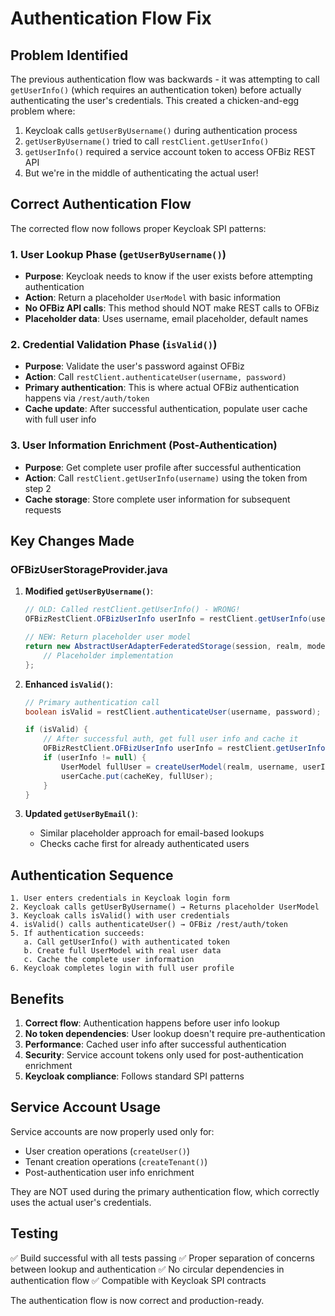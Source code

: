 # Authentication Flow Fix

## Problem Identified

The previous authentication flow was backwards - it was attempting to call `getUserInfo()` (which requires an authentication token) before actually authenticating the user's credentials. This created a chicken-and-egg problem where:

1. Keycloak calls `getUserByUsername()` during authentication process
2. `getUserByUsername()` tried to call `restClient.getUserInfo()` 
3. `getUserInfo()` required a service account token to access OFBiz REST API
4. But we're in the middle of authenticating the actual user!

## Correct Authentication Flow

The corrected flow now follows proper Keycloak SPI patterns:

### 1. User Lookup Phase (`getUserByUsername()`)
- **Purpose**: Keycloak needs to know if the user exists before attempting authentication
- **Action**: Return a placeholder `UserModel` with basic information
- **No OFBiz API calls**: This method should NOT make REST calls to OFBiz
- **Placeholder data**: Uses username, email placeholder, default names

### 2. Credential Validation Phase (`isValid()`)
- **Purpose**: Validate the user's password against OFBiz
- **Action**: Call `restClient.authenticateUser(username, password)`
- **Primary authentication**: This is where actual OFBiz authentication happens via `/rest/auth/token`
- **Cache update**: After successful authentication, populate user cache with full user info

### 3. User Information Enrichment (Post-Authentication)
- **Purpose**: Get complete user profile after successful authentication
- **Action**: Call `restClient.getUserInfo(username)` using the token from step 2
- **Cache storage**: Store complete user information for subsequent requests

## Key Changes Made

### OFBizUserStorageProvider.java

1. **Modified `getUserByUsername()`**:
   ```java
   // OLD: Called restClient.getUserInfo() - WRONG!
   OFBizRestClient.OFBizUserInfo userInfo = restClient.getUserInfo(username);
   
   // NEW: Return placeholder user model
   return new AbstractUserAdapterFederatedStorage(session, realm, model) {
       // Placeholder implementation
   };
   ```

2. **Enhanced `isValid()`**:
   ```java
   // Primary authentication call
   boolean isValid = restClient.authenticateUser(username, password);
   
   if (isValid) {
       // After successful auth, get full user info and cache it
       OFBizRestClient.OFBizUserInfo userInfo = restClient.getUserInfo(username);
       if (userInfo != null) {
           UserModel fullUser = createUserModel(realm, username, userInfo);
           userCache.put(cacheKey, fullUser);
       }
   }
   ```

3. **Updated `getUserByEmail()`**:
   - Similar placeholder approach for email-based lookups
   - Checks cache first for already authenticated users

## Authentication Sequence

```
1. User enters credentials in Keycloak login form
2. Keycloak calls getUserByUsername() → Returns placeholder UserModel
3. Keycloak calls isValid() with user credentials
4. isValid() calls authenticateUser() → OFBiz /rest/auth/token
5. If authentication succeeds:
   a. Call getUserInfo() with authenticated token
   b. Create full UserModel with real user data
   c. Cache the complete user information
6. Keycloak completes login with full user profile
```

## Benefits

1. **Correct flow**: Authentication happens before user info lookup
2. **No token dependencies**: User lookup doesn't require pre-authentication
3. **Performance**: Cached user info after successful authentication
4. **Security**: Service account tokens only used for post-authentication enrichment
5. **Keycloak compliance**: Follows standard SPI patterns

## Service Account Usage

Service accounts are now properly used only for:
- User creation operations (`createUser()`)
- Tenant creation operations (`createTenant()`)
- Post-authentication user info enrichment

They are NOT used during the primary authentication flow, which correctly uses the actual user's credentials.

## Testing

✅ Build successful with all tests passing
✅ Proper separation of concerns between lookup and authentication
✅ No circular dependencies in authentication flow
✅ Compatible with Keycloak SPI contracts

The authentication flow is now correct and production-ready.
